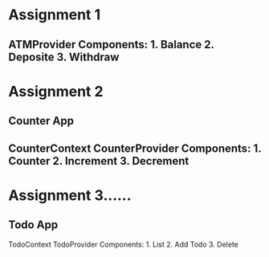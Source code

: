 # Assignment 1
ATMProvider
Components: 
	1. Balance
	2. Deposite
	3. Withdraw
-------------------------
# Assignment 2
Counter App
------
CounterContext
CounterProvider
Components: 
	1. Counter
	2. Increment
	3. Decrement
-------------------------
# Assignment 3......
Todo App
-----
TodoContext
TodoProvider
Components:
	1. List 
	2. Add Todo
	3. Delete